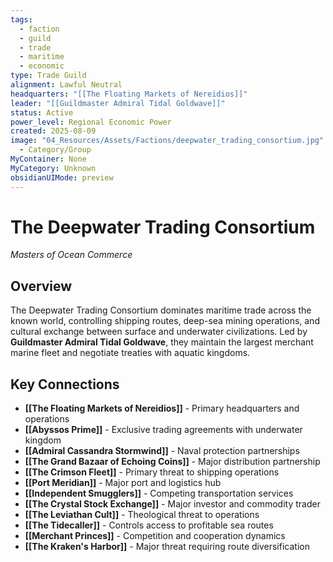 ```yaml
---
tags:
  - faction
  - guild
  - trade
  - maritime
  - economic
type: Trade Guild
alignment: Lawful Neutral
headquarters: "[[The Floating Markets of Nereidios]]"
leader: "[[Guildmaster Admiral Tidal Goldwave]]"
status: Active
power_level: Regional Economic Power
created: 2025-08-09
image: "04_Resources/Assets/Factions/deepwater_trading_consortium.jpg"
  - Category/Group
MyContainer: None
MyCategory: Unknown
obsidianUIMode: preview
---
```


# The Deepwater Trading Consortium
*Masters of Ocean Commerce*

## Overview
The Deepwater Trading Consortium dominates maritime trade across the known world, controlling shipping routes, deep-sea mining operations, and cultural exchange between surface and underwater civilizations. Led by **Guildmaster Admiral Tidal Goldwave**, they maintain the largest merchant marine fleet and negotiate treaties with aquatic kingdoms.

## Key Connections
- **[[The Floating Markets of Nereidios]]** - Primary headquarters and operations
- **[[Abyssos Prime]]** - Exclusive trading agreements with underwater kingdom
- **[[Admiral Cassandra Stormwind]]** - Naval protection partnerships
- **[[The Grand Bazaar of Echoing Coins]]** - Major distribution partnership
- **[[The Crimson Fleet]]** - Primary threat to shipping operations
- **[[Port Meridian]]** - Major port and logistics hub
- **[[Independent Smugglers]]** - Competing transportation services
- **[[The Crystal Stock Exchange]]** - Major investor and commodity trader
- **[[The Leviathan Cult]]** - Theological threat to operations
- **[[The Tidecaller]]** - Controls access to profitable sea routes
- **[[Merchant Princes]]** - Competition and cooperation dynamics
- **[[The Kraken's Harbor]]** - Major threat requiring route diversification